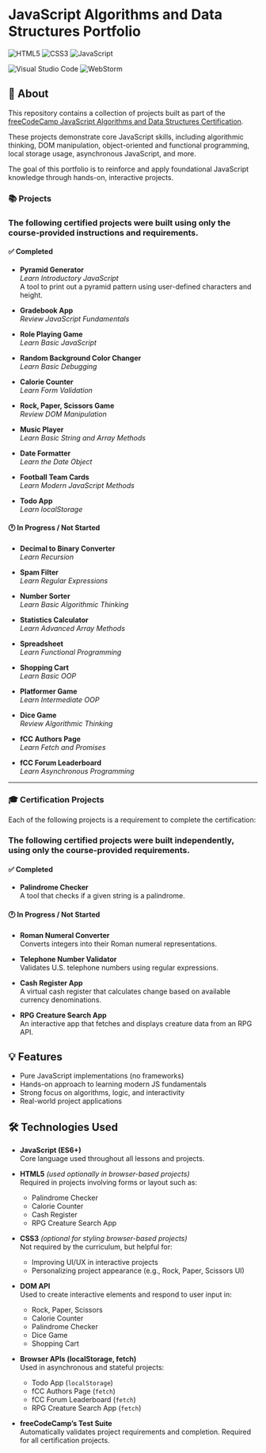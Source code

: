 # JavaScript Algorithms and Data Structures Portfolio

![HTML5](https://img.shields.io/badge/HTML5-E34F26?style=flat&logo=html5&logoColor=white)  ![CSS3](https://img.shields.io/badge/CSS3-1572B6?style=flat&logo=css3&logoColor=white)  ![JavaScript](https://img.shields.io/badge/JavaScript-F7DF1E?style=flat&logo=javascript&logoColor=black)

![Visual Studio Code](https://img.shields.io/badge/VS%20Code-007ACC?style=flat&logo=visual%20studio%20code&logoColor=white) ![WebStorm](https://img.shields.io/badge/WebStorm-000000?style=flat&logo=webstorm&logoColor=white)

## 🧠 About

This repository contains a collection of projects built as part of the [freeCodeCamp JavaScript Algorithms and Data Structures Certification](https://www.freecodecamp.org/learn/javascript-algorithms-and-data-structures-v8/).

These projects demonstrate core JavaScript skills, including algorithmic thinking, DOM manipulation, object-oriented and functional programming, local storage usage, asynchronous JavaScript, and more.

The goal of this portfolio is to reinforce and apply foundational JavaScript knowledge through hands-on, interactive projects.

### 📚 Projects

### The following certified projects were built using only the course-provided instructions and requirements.

#### ✅ Completed
- **Pyramid Generator**  
  *Learn Introductory JavaScript*  
  A tool to print out a pyramid pattern using user-defined characters and height.

- **Gradebook App**  
  *Review JavaScript Fundamentals*

- **Role Playing Game**  
  *Learn Basic JavaScript*

- **Random Background Color Changer**  
  *Learn Basic Debugging*

- **Calorie Counter**  
  *Learn Form Validation*

- **Rock, Paper, Scissors Game**  
  *Review DOM Manipulation*

- **Music Player**  
  *Learn Basic String and Array Methods*

- **Date Formatter**  
  *Learn the Date Object*

- **Football Team Cards**  
  *Learn Modern JavaScript Methods*

- **Todo App**  
  *Learn localStorage*

#### 🕐 In Progress / Not Started

- **Decimal to Binary Converter**  
  *Learn Recursion*

- **Spam Filter**  
  *Learn Regular Expressions*

- **Number Sorter**  
  *Learn Basic Algorithmic Thinking*

- **Statistics Calculator**  
  *Learn Advanced Array Methods*

- **Spreadsheet**  
  *Learn Functional Programming*

- **Shopping Cart**  
  *Learn Basic OOP*

- **Platformer Game**  
  *Learn Intermediate OOP*

- **Dice Game**  
  *Review Algorithmic Thinking*

- **fCC Authors Page**  
  *Learn Fetch and Promises*

- **fCC Forum Leaderboard**  
  *Learn Asynchronous Programming*

---

### 🎓 Certification Projects

Each of the following projects is a requirement to complete the certification:

### The following certified projects were built independently, using only the course-provided requirements.

#### ✅ Completed

- **Palindrome Checker**  
  A tool that checks if a given string is a palindrome.

#### 🕐 In Progress / Not Started

- **Roman Numeral Converter**  
  Converts integers into their Roman numeral representations.

- **Telephone Number Validator**  
  Validates U.S. telephone numbers using regular expressions.

- **Cash Register App**  
  A virtual cash register that calculates change based on available currency denominations.

- **RPG Creature Search App**  
  An interactive app that fetches and displays creature data from an RPG API.


## 💡 Features

- Pure JavaScript implementations (no frameworks)
- Hands-on approach to learning modern JS fundamentals
- Strong focus on algorithms, logic, and interactivity
- Real-world project applications

## 🛠 Technologies Used

- **JavaScript (ES6+)**  
  Core language used throughout all lessons and projects.

- **HTML5** *(used optionally in browser-based projects)*  
  Required in projects involving forms or layout such as:
    - Palindrome Checker
    - Calorie Counter
    - Cash Register
    - RPG Creature Search App

- **CSS3** *(optional for styling browser-based projects)*  
  Not required by the curriculum, but helpful for:
    - Improving UI/UX in interactive projects
    - Personalizing project appearance (e.g., Rock, Paper, Scissors UI)

- **DOM API**  
  Used to create interactive elements and respond to user input in:
    - Rock, Paper, Scissors
    - Calorie Counter
    - Palindrome Checker
    - Dice Game
    - Shopping Cart

- **Browser APIs (localStorage, fetch)**  
  Used in asynchronous and stateful projects:
    - Todo App (`localStorage`)
    - fCC Authors Page (`fetch`)
    - fCC Forum Leaderboard (`fetch`)
    - RPG Creature Search App (`fetch`)

- **freeCodeCamp’s Test Suite**  
  Automatically validates project requirements and completion. Required for all certification projects.

